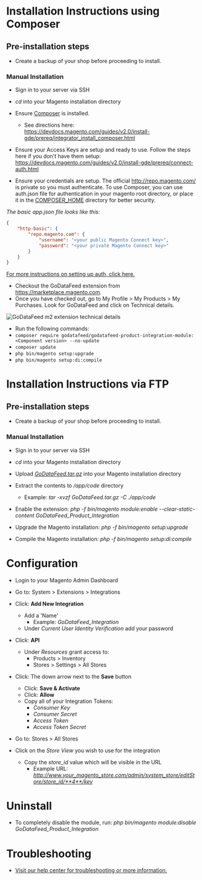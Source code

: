 

# Installation Instructions using Composer

## Pre-installation steps

* Create a backup of your shop before proceeding to install.

### Manual Installation

* Sign in to your server via SSH

* *cd* into your Magento installation directory

* Ensure <a href="https://getcomposer.org/" target=_blank>Composer</a> is installed. 
	* See directions here: https://devdocs.magento.com/guides/v2.0/install-gde/prereq/integrator_install_composer.html

* Ensure your Access Keys are setup and ready to use. Follow the steps here if you don't have them setup: https://devdocs.magento.com/guides/v2.0/install-gde/prereq/connect-auth.html

* Ensure your credentials are setup. The official <a href="http://repo.magento.com/" target=_blank>http://repo.magento.com/</a> is private so you must authenticate. To use Composer, you can use auth.json file for authentication in your magento root directory, or place it in the <a href="https://getcomposer.org/doc/03-cli.md#composer-home" target=_blanks>COMPOSER_HOME</a> directory for better security.

*The basic app.json file looks like this:*

```json
{
    "http-basic": {
        "repo.magento.com": {
			"username": "<your public Magento Connect key>",
			"password": "<your private Magento Connect key>"
        }
    }
}
```
[For more instructions on setting up auth, click here.](For%20more%20instructions,%20see%20https://devdocs.magento.com/guides/v2.0/install-gde/prereq/dev_install.html#instgde-prereq-compose-clone-auth)

 * Checkout the GoDataFeed extension from https://marketplace.magento.com.
 * Once you have checked out, go to My Profile > My Products > My Purchases. Look for GoDataFeed and click on Technical details.
 
 ![GoDataFeed m2 extension technical details](https://s3.amazonaws.com/static.godatafeed.com/content/docs/GoDataFeed_FeedManagement_Install.png)
 
 * Run the following commands:
 * `composer require godatafeed/godatafeed-product-integration-module:<Component version> --no-update`
 * `composer update`
 * `php bin/magento setup:upgrade`
 * `php bin/magento setup:di:compile`
 
 # Installation Instructions via FTP

## Pre-installation steps

* Create a backup of your shop before proceeding to install.

### Manual Installation

* Sign in to your server via SSH

* *cd* into your Magento installation directory

* Upload *[GoDataFeed.tar.gz](https://github.com/GoDataFeed/godatafeed-integration-m2/releases/latest)* into your Magento installation directory

* Extract the contents to */app/code* directory
  * Example: *tar -xvzf GoDataFeed.tar.gz -C ./app/code*

* Enable the extension: *php -f bin/magento module:enable --clear-static-content GoDataFeed_Product_Integration*

* Upgrade the Magento installation: *php -f bin/magento setup:upgrade*

* Compile the Magento installation: *php -f bin/magento setup:di:compile*

# Configuration

* Login to your Magento Admin Dashboard

* Go to: System > Extensions > Integrations

* Click: **Add New Integration**
  * Add a 'Name'
    * Example: *GoDataFeed_Integration*
  * Under *Current User Identity Verification* add your password
* Click: **API**
  * Under *Resources* grant access to:
    * Products > Inventory
    * Stores > Settings > All Stores
* Click: The down arrow next to the **Save** button
  * Click: **Save & Activate**
  * Click: **Allow**
  * Copy all of your Integration Tokens:
    * *Consumer Key*
    * *Consumer Secret*
    * *Access Token*
    * *Access Token Secret*

* Go to: Stores > All Stores

* Click on the *Store View* you wish to use for the integration
  * Copy the *store_id* value which will be visible in the URL
    * Example URL: *http://www.your_magento_store.com/admin/system_store/editStore/store_id/**4**/key*

# Uninstall

* To completely disable the module, run: *php bin/magento module:disable GoDataFeed_Product_Integration*

# Troubleshooting
 * [Visit our help center for troubleshooting or more information.](https://help.godatafeed.com/hc/en-us/sections/115000914112)

